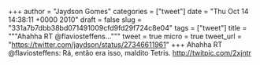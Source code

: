 
+++
author = "Jaydson Gomes"
categories = ["tweet"]
date = "Thu Oct 14 14:38:11 +0000 2010"
draft = false
slug = "331a7b7dbb38bd071491009cfd9fd29f724c8e04"
tags = ["tweet"]
title = """Ahahha RT @flaviosteffens..."""
tweet = true
micro = true
tweet_url = "https://twitter.com/jaydson/status/27346611961"
+++
Ahahha RT @flaviosteffens: Rá, então era isso, maldito Tetris. http://twitpic.com/2xjntr
